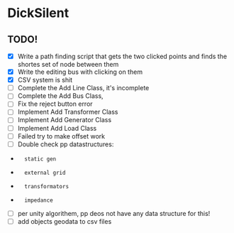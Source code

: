 #   DickSilent

##  TODO!
- [x] Write a path finding script that gets the two clicked points and finds the shortes set of node between them
- [x] Write the editing bus with clicking on them
- [x] CSV system is shit
- [ ] Complete the Add Line Class, it's incomplete
- [ ] Complete the Add Bus Class, 
- [ ] Fix the reject button error
- [ ] Implement Add Transformer Class
- [ ] Implement Add Generator Class
- [ ] Implement Add Load Class
- [ ] Failed try to make offset work
- [ ] Double check pp datastructures:
-       static gen
-       external grid
-       transformators
-       impedance
- [ ] per unity algorithem, pp deos not have any data structure for this!
- [ ] add objects geodata to csv files
